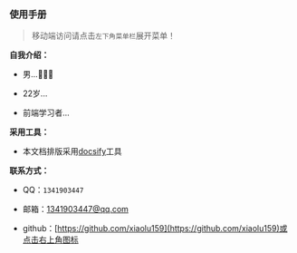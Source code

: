### 使用手册

> 移动端访问请点击`左下角菜单栏`展开菜单！

**自我介绍：**

+ 男...👨🏻‍💻

+ 22岁...

+ 前端学习者...

**采用工具：**

+ 本文档排版采用[docsify](https://docsify.js.org/#/zh-cn/)工具

**联系方式：**

+ QQ：`1341903447`

+ 邮箱：[1341903447@qq.com](mailto:1341903447@qq.com)
+ github：[https://github.com/xiaolu159](https://github.com/xiaolu159)或点击右上角图标
